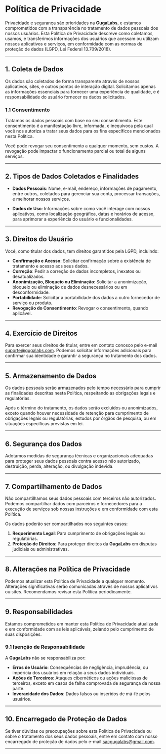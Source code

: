 # Política de Privacidade

Privacidade e segurança são prioridades na **GugaLabs**, e estamos comprometidos com a transparência no tratamento de dados pessoais dos nossos usuários. Esta Política de Privacidade descreve como coletamos, usamos, e transferimos informações dos usuários que acessam ou utilizam nossos aplicativos e serviços, em conformidade com as normas de proteção de dados (LGPD, Lei Federal 13.709/2018).

---

## 1. Coleta de Dados

Os dados são coletados de forma transparente através de nossos aplicativos, sites, e outros pontos de interação digital. Solicitamos apenas as informações essenciais para fornecer uma experiência de qualidade, e é responsabilidade do usuário fornecer os dados solicitados.

### 1.1 Consentimento

Tratamos os dados pessoais com base no seu consentimento. Este consentimento é a manifestação livre, informada, e inequívoca pela qual você nos autoriza a tratar seus dados para os fins específicos mencionados nesta Política.

Você pode revogar seu consentimento a qualquer momento, sem custos. A revogação pode impactar o funcionamento parcial ou total de alguns serviços.

---

## 2. Tipos de Dados Coletados e Finalidades

- **Dados Pessoais**: Nome, e-mail, endereço, informações de pagamento, entre outros, coletados para gerenciar sua conta, processar transações, e melhorar nossos serviços.

- **Dados de Uso**: Informações sobre como você interage com nossos aplicativos, como localização geográfica, datas e horários de acesso, para aprimorar a experiência do usuário e funcionalidades.

---

## 3. Direitos do Usuário

Você, como titular dos dados, tem direitos garantidos pela LGPD, incluindo:

- **Confirmação e Acesso**: Solicitar confirmação sobre a existência de tratamento e acesso aos seus dados.
- **Correção**: Pedir a correção de dados incompletos, inexatos ou desatualizados.
- **Anonimização, Bloqueio ou Eliminação**: Solicitar a anonimização, bloqueio ou eliminação de dados desnecessários ou em desconformidade.
- **Portabilidade**: Solicitar a portabilidade dos dados a outro fornecedor de serviço ou produto.
- **Revogação do Consentimento**: Revogar o consentimento, quando aplicável.

---

## 4. Exercício de Direitos

Para exercer seus direitos de titular, entre em contato conosco pelo e-mail [suporte@gugalabs.com](mailto:suporte@gugalabs.com). Podemos solicitar informações adicionais para confirmar sua identidade e garantir a segurança no tratamento dos dados.

---

## 5. Armazenamento de Dados

Os dados pessoais serão armazenados pelo tempo necessário para cumprir as finalidades descritas nesta Política, respeitando as obrigações legais e regulatórias.

Após o término do tratamento, os dados serão excluídos ou anonimizados, exceto quando houver necessidade de retenção para cumprimento de obrigações legais ou regulatórias, estudos por órgãos de pesquisa, ou em situações específicas previstas em lei.

---

## 6. Segurança dos Dados

Adotamos medidas de segurança técnicas e organizacionais adequadas para proteger seus dados pessoais contra acesso não autorizado, destruição, perda, alteração, ou divulgação indevida.

---

## 7. Compartilhamento de Dados

Não compartilhamos seus dados pessoais com terceiros não autorizados. Podemos compartilhar dados com parceiros e fornecedores para a execução de serviços sob nossas instruções e em conformidade com esta Política.

Os dados poderão ser compartilhados nos seguintes casos:

1. **Requerimento Legal**: Para cumprimento de obrigações legais ou regulatórias.
2. **Proteção de Direitos**: Para proteger direitos da **GugaLabs** em disputas judiciais ou administrativas.

---

## 8. Alterações na Política de Privacidade

Podemos atualizar esta Política de Privacidade a qualquer momento. Alterações significativas serão comunicadas através de nossos aplicativos ou sites. Recomendamos revisar esta Política periodicamente.

---

## 9. Responsabilidades

Estamos comprometidos em manter esta Política de Privacidade atualizada e em conformidade com as leis aplicáveis, zelando pelo cumprimento de suas disposições.

### 9.1 Isenção de Responsabilidade

A **GugaLabs** não se responsabiliza por:

- **Erros de Usuário**: Consequências de negligência, imprudência, ou imperícia dos usuários em relação a seus dados individuais.
- **Ações de Terceiros**: Ataques cibernéticos ou ações maliciosas de terceiros, exceto em casos de falha comprovada de segurança da nossa parte.
- **Inveracidade dos Dados**: Dados falsos ou inseridos de má-fé pelos usuários.

---

## 10. Encarregado de Proteção de Dados

Se tiver dúvidas ou preocupações sobre esta Política de Privacidade ou sobre o tratamento dos seus dados pessoais, entre em contato com nosso encarregado de proteção de dados pelo e-mail [sacgugalabs@gmail.com](mailto:sacgugalabs@gmail.com).

---

